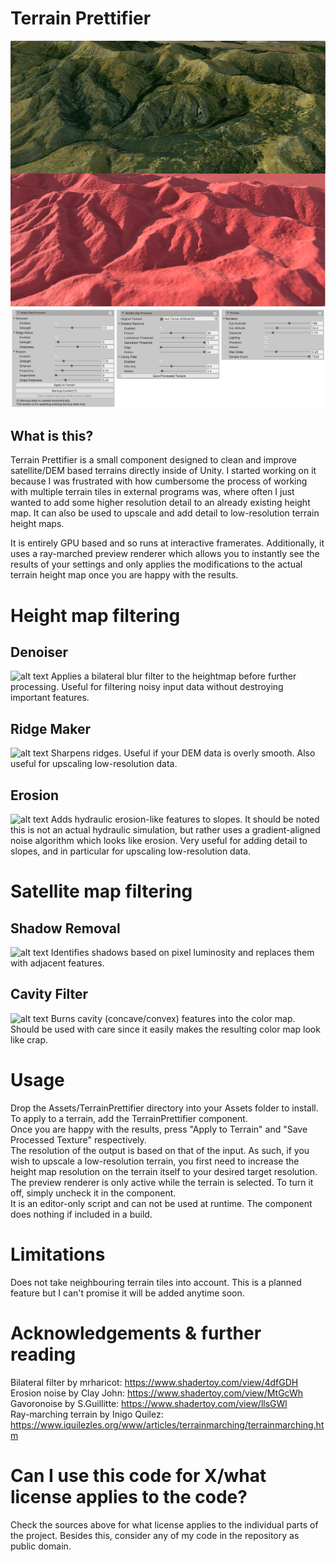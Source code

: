 # Terrain Prettifier
![alt text](preview_toggle.gif)
![alt text](preview_settings.png)

## What is this?
Terrain Prettifier is a small component designed to clean and improve satellite/DEM based terrains directly inside of Unity. I started working on it because I was frustrated with how cumbersome the process of working with multiple terrain tiles in external programs was, where often I just wanted to add some higher resolution detail to an already existing height map.
It can also be used to upscale and add detail to low-resolution terrain height maps.

It is entirely GPU based and so runs at interactive framerates. Additionally, it uses a ray-marched preview renderer which allows you to instantly see the results of your settings and only applies the modifications to the actual terrain height map once you are happy with the results.

# Height map filtering
## Denoiser
![alt text](preview_denoiser.jpg)
Applies a bilateral blur filter to the heightmap before further processing. Useful for filtering noisy input data without destroying important features.

## Ridge Maker
![alt text](preview_ridges.jpg)
Sharpens ridges. Useful if your DEM data is overly smooth. Also useful for upscaling low-resolution data.

## Erosion
![alt text](preview_erosion.jpg)
Adds hydraulic erosion-like features to slopes. It should be noted this is not an actual hydraulic simulation, but rather uses a gradient-aligned noise algorithm which looks like erosion. Very useful for adding detail to slopes, and in particular for upscaling low-resolution data.

# Satellite map filtering
## Shadow Removal
![alt text](preview_shadowremoval.jpg)
Identifies shadows based on pixel luminosity and replaces them with adjacent features.

## Cavity Filter
![alt text](preview_cavityfilter.jpg)
Burns cavity (concave/convex) features into the color map. Should be used with care since it easily makes the resulting color map look like crap.

# Usage
Drop the Assets/TerrainPrettifier directory into your Assets folder to install. To apply to a terrain, add the TerrainPrettifier component.  
Once you are happy with the results, press "Apply to Terrain" and "Save Processed Texture" respectively.  
The resolution of the output is based on that of the input. As such, if you wish to upscale a low-resolution terrain, you first need to increase the height map resolution on the terrain itself to your desired target resolution.  
The preview renderer is only active while the terrain is selected. To turn it off, simply uncheck it in the component.  
It is an editor-only script and can not be used at runtime. The component does nothing if included in a build.  

# Limitations
Does not take neighbouring terrain tiles into account. This is a planned feature but I can't promise it will be added anytime soon.

# Acknowledgements & further reading
Bilateral filter by mrharicot: https://www.shadertoy.com/view/4dfGDH  
Erosion noise by Clay John: https://www.shadertoy.com/view/MtGcWh  
Gavoronoise by S.Guillitte: https://www.shadertoy.com/view/llsGWl  
Ray-marching terrain by Inigo Quilez: https://www.iquilezles.org/www/articles/terrainmarching/terrainmarching.htm

# Can I use this code for X/what license applies to the code?
Check the sources above for what license applies to the individual parts of the project. Besides this, consider any of my code in the repository as public domain.
